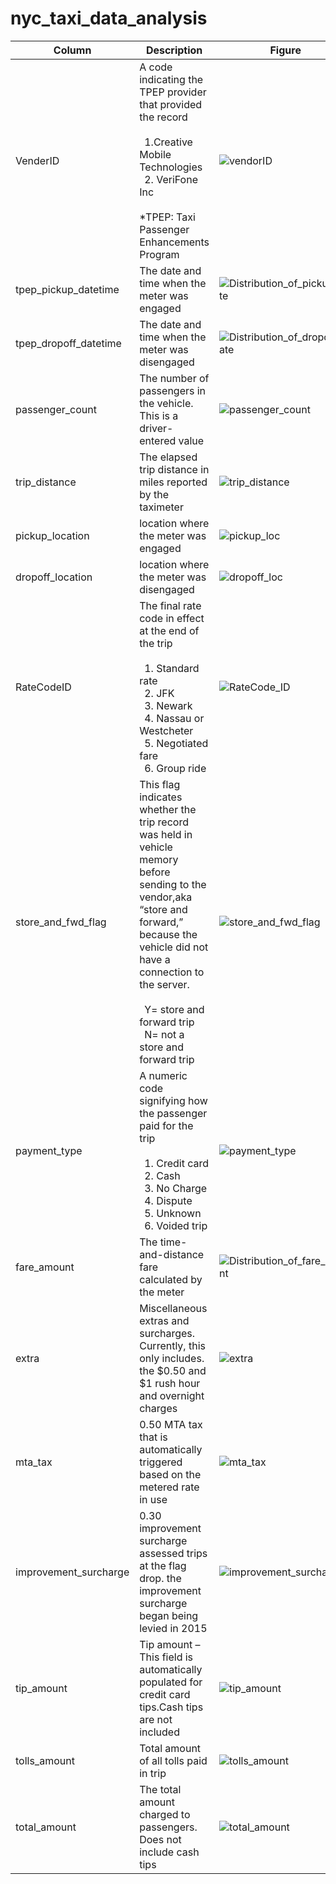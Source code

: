 # nyc_taxi_data_analysis

|Column|Description|Figure|
|------|---|---|
|VenderID|A code indicating the TPEP provider that provided the record <br><br> &ensp;1.Creative Mobile Technologies <br> &ensp;2. VeriFone Inc <br><br>  *TPEP: Taxi Passenger Enhancements Program|![vendorID](https://github.com/user-attachments/assets/b847a4ee-1f00-459f-9312-21d336e14551)|
|tpep_pickup_datetime|The date and time when the meter was engaged|![Distribution_of_pickup_date](https://github.com/user-attachments/assets/4feb35d4-235c-4750-ab9b-87abbbbc5f0f)|
|tpep_dropoff_datetime|The date and time when the meter was disengaged|![Distribution_of_dropoff_date](https://github.com/user-attachments/assets/df6cd918-3f88-4a69-bbf7-38199717b93a)|
|passenger_count|The number of passengers in the vehicle. This is a driver-entered value|![passenger_count](https://github.com/user-attachments/assets/ee618060-24c3-43b2-902f-a5d6de5823e7)|
|trip_distance|The elapsed trip distance in miles reported by the taximeter|![trip_distance](https://github.com/user-attachments/assets/4ba4d1bd-a3d8-4edf-90eb-3b85fa168146)|
|pickup_location|location where the meter was engaged|![pickup_loc](https://github.com/user-attachments/assets/8cfae76a-9d2a-4b66-945f-439de301059c "pickup_loc")|
|dropoff_location|location where the meter was disengaged|![dropoff_loc](https://github.com/user-attachments/assets/12631b94-a945-4f63-87cd-efcb03df573e "dropoff_loc")|
|RateCodeID|The final rate code in effect at the end of the trip<br><br>&ensp;1. Standard rate<br>&ensp;2. JFK<br>&ensp;3. Newark<br>&ensp;4. Nassau or Westcheter<br>&ensp;5. Negotiated fare<br>&ensp;6. Group ride|![RateCode_ID](https://github.com/user-attachments/assets/00316c46-1cfc-4d4e-a259-2a3baacb2410)|
|store_and_fwd_flag|This flag indicates whether the trip record was held in vehicle memory before sending to the vendor,aka “store and forward,” because the vehicle did not have a connection to the server.<br><br>&ensp;Y= store and forward trip<br>&ensp;N= not a store and forward trip|![store_and_fwd_flag](https://github.com/user-attachments/assets/8cf4f6e7-2222-4ca0-8f54-b7298da843ec)|
|payment_type|A numeric code signifying how the passenger paid for the trip<br><br>&ensp;1. Credit card<br>&ensp;2. Cash<br>&ensp;3. No Charge<br>&ensp;4. Dispute<br>&ensp;5. Unknown<br>&ensp;6. Voided trip|![payment_type](https://github.com/user-attachments/assets/b5fbde1f-f2b4-47c1-af3e-e73e228a70d4)|
|fare_amount|The time-and-distance fare calculated by the meter|![Distribution_of_fare_amount](https://github.com/user-attachments/assets/e8881dc4-fbaa-4873-bc5d-034364866a96)|
|extra|Miscellaneous extras and surcharges. Currently, this only includes. the $0.50 and $1 rush hour and overnight charges|![extra](https://github.com/user-attachments/assets/045e46cb-0cf1-4794-bf00-22156fab3af1)|
|mta_tax|0.50 MTA tax that is automatically triggered based on the metered rate in use|![mta_tax](https://github.com/user-attachments/assets/e80c130e-c708-4128-999f-9d3c0b271a45)|
|improvement_surcharge|0.30 improvement surcharge assessed trips at the flag drop. the improvement surcharge began being levied in 2015|![improvement_surcharge](https://github.com/user-attachments/assets/849a73d4-e446-4b5f-8277-7bcff546d33a)|
|tip_amount|Tip amount – This field is automatically populated for credit card tips.Cash tips are not included|![tip_amount](https://github.com/user-attachments/assets/df364826-b411-4ed7-a82c-4f0c44fb89ec)|
|tolls_amount|Total amount of all tolls paid in trip|![tolls_amount](https://github.com/user-attachments/assets/33cb5ba9-0c5d-4ddb-897b-f59957b4fcad)|
|total_amount|The total amount charged to passengers. Does not include cash tips|![total_amount](https://github.com/user-attachments/assets/3012fa5e-deb0-4791-aec7-5bbdc3755328)|


